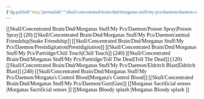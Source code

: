 ```yaml
---
{"dg-publish":true,"permalink":"/skull/concentrated-brain/dnd/morganas-stuff/my-pcs/daemon/daemon-s-cantrips/","tags":["Tagless"],"noteIcon":""}
---
```


<style id="Force_Custom_Fonts" type="text/css">@font-face{font-style:normal;font-family:"Merriweather";src:local("Merriweather")}@font-face{font-style:bolder;font-family:"Merriweather";src:local("Merriweather")}@font-face{font-style:normal;font-family:"Merriweather";src:local("Merriweather");unicode-range:U+0-FF,U+2E80-9FFF,U+F900-FAFF,U+FE30-FE4F,U+20000-2FA1F}@font-face{font-style:bolder;font-family:"Merriweather";src:local("Merriweather");unicode-range:U+0-FF,U+2E80-9FFF,U+F900-FAFF,U+FE30-FE4F,U+20000-2FA1F}@font-face{font-style:normal;font-family:"Merriweather";src:local("Merriweather");unicode-range:U+0-FF}@font-face{font-style:bolder;font-family:"Merriweather";src:local("Merriweather");unicode-range:U+0-FF}:not(pre):not(code):not(textarea):not(tt):not(kbd):not(samp):not(var){font-family:"Merriweather"!important}pre,code,textarea,tt,kbd,samp,var{font-family:monospace!important}pre *,code *,textarea *,tt *,kbd *,samp *,var *{font-family:monospace!important}</style>
[[Skull/Concentrated Brain/Dnd/Morganas Stuff/My Pcs/Daemon/Poison Spray\|Poison Spray]] (20)
[[Skull/Concentrated Brain/Dnd/Morganas Stuff/My Pcs/Daemon/animal Friendship\|Snake Friendship]]
[[Skull/Concentrated Brain/Dnd/Morganas Stuff/My Pcs/Daemon/Prestidigitation\|Prestidigitation]]
[[Skull/Concentrated Brain/Dnd/Morganas Stuff/My Pcs/Partridge/Chill Touch\|Chill Touch]] (240)
[[Skull/Concentrated Brain/Dnd/Morganas Stuff/My Pcs/Partridge/Toll The Dead\|Toll The Dead]] (120)
[[Skull/Concentrated Brain/Dnd/Morganas Stuff/My Pcs/Daemon/Eldritch Blast\|Eldritch Blast]] (240)
[[Skull/Concentrated Brain/Dnd/Morganas Stuff/My Pcs/Daemon/Morgana's Control Blood\|Morgana's Control Blood]]
[[Skull/Concentrated Brain/Dnd/Morganas Stuff/My Pcs/Daemon/Gust\|Gust]]
[[Morganas Sacrificial senses \|Morganas Sacrificial senses ]]
[[Morganas Bloody splash \|Morganas Bloody splash ]]

